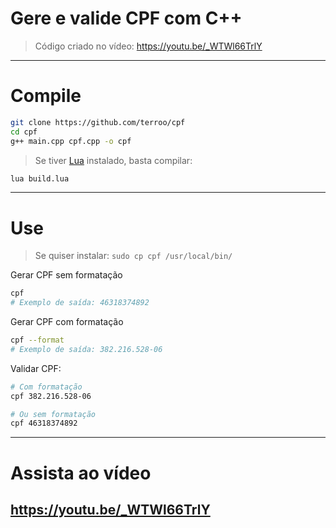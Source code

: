 # Gere e valide CPF com C++
> Código criado no vídeo: <https://youtu.be/_WTWl66TrlY>

---

# Compile
```bash
git clone https://github.com/terroo/cpf
cd cpf
g++ main.cpp cpf.cpp -o cpf
```

> Se tiver [Lua](https://terminalroot.com.br/tags#lua) instalado, basta compilar:
```bash
lua build.lua
```

---

# Use
> Se quiser instalar: `sudo cp cpf /usr/local/bin/`

Gerar CPF sem formatação
```bash
cpf 
# Exemplo de saída: 46318374892
```

Gerar CPF com formatação
```bash
cpf --format
# Exemplo de saída: 382.216.528-06
```

Validar CPF:
```bash
# Com formatação
cpf 382.216.528-06

# Ou sem formatação
cpf 46318374892
```

---

# Assista ao vídeo
## <https://youtu.be/_WTWl66TrlY>
